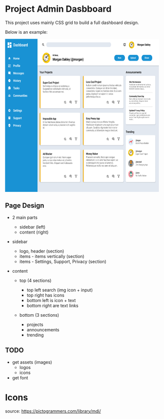 # Project Admin Dasbboard

This project uses mainly CSS grid to build a full dashboard design.

Below is an example:

<img src="dashboard-project.png" width="700" height="500">

## Page Design
* 2 main parts
    * sidebar (left)
    * content (right)

* sidebar
    * logo, header (section)
    * items - items vertically (section)
    * items - Settings, Support, Privacy (section)

* content
    * top (4 sections)
        * top left search (img icon + input)
        * top right has icons
        * bottom left is icon + text
        * bottom right are text links

    * bottom (3 sections)    
        * projects
        * announcements
        * trending


## TODO
* get assets (images)
    * logos
    * icons
* get font

# Icons
source: https://pictogrammers.com/library/mdi/
